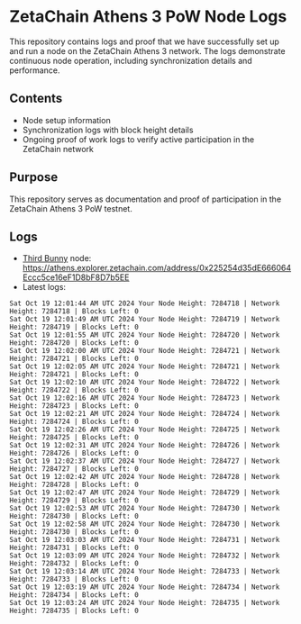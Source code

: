 # ZetaChain Athens 3 PoW Node Logs
This repository contains logs and proof that we have successfully set up and run a node on the ZetaChain Athens 3 network. The logs demonstrate continuous node operation, including synchronization details and performance.

## Contents
- Node setup information
- Synchronization logs with block height details
- Ongoing proof of work logs to verify active participation in the ZetaChain network

## Purpose
This repository serves as documentation and proof of participation in the ZetaChain Athens 3 PoW testnet.

## Logs

- [Third Bunny](https://thirdbunny.xyz/) node: https://athens.explorer.zetachain.com/address/0x225254d35dE666064Eccc5ce16eF1D8bF8D7b5EE
- Latest logs:
```
Sat Oct 19 12:01:44 AM UTC 2024 Your Node Height: 7284718 | Network Height: 7284718 | Blocks Left: 0
Sat Oct 19 12:01:49 AM UTC 2024 Your Node Height: 7284719 | Network Height: 7284719 | Blocks Left: 0
Sat Oct 19 12:01:55 AM UTC 2024 Your Node Height: 7284720 | Network Height: 7284720 | Blocks Left: 0
Sat Oct 19 12:02:00 AM UTC 2024 Your Node Height: 7284721 | Network Height: 7284721 | Blocks Left: 0
Sat Oct 19 12:02:05 AM UTC 2024 Your Node Height: 7284721 | Network Height: 7284721 | Blocks Left: 0
Sat Oct 19 12:02:10 AM UTC 2024 Your Node Height: 7284722 | Network Height: 7284722 | Blocks Left: 0
Sat Oct 19 12:02:16 AM UTC 2024 Your Node Height: 7284723 | Network Height: 7284723 | Blocks Left: 0
Sat Oct 19 12:02:21 AM UTC 2024 Your Node Height: 7284724 | Network Height: 7284724 | Blocks Left: 0
Sat Oct 19 12:02:26 AM UTC 2024 Your Node Height: 7284725 | Network Height: 7284725 | Blocks Left: 0
Sat Oct 19 12:02:31 AM UTC 2024 Your Node Height: 7284726 | Network Height: 7284726 | Blocks Left: 0
Sat Oct 19 12:02:37 AM UTC 2024 Your Node Height: 7284727 | Network Height: 7284727 | Blocks Left: 0
Sat Oct 19 12:02:42 AM UTC 2024 Your Node Height: 7284728 | Network Height: 7284728 | Blocks Left: 0
Sat Oct 19 12:02:47 AM UTC 2024 Your Node Height: 7284729 | Network Height: 7284729 | Blocks Left: 0
Sat Oct 19 12:02:53 AM UTC 2024 Your Node Height: 7284730 | Network Height: 7284730 | Blocks Left: 0
Sat Oct 19 12:02:58 AM UTC 2024 Your Node Height: 7284730 | Network Height: 7284730 | Blocks Left: 0
Sat Oct 19 12:03:03 AM UTC 2024 Your Node Height: 7284731 | Network Height: 7284731 | Blocks Left: 0
Sat Oct 19 12:03:09 AM UTC 2024 Your Node Height: 7284732 | Network Height: 7284732 | Blocks Left: 0
Sat Oct 19 12:03:14 AM UTC 2024 Your Node Height: 7284733 | Network Height: 7284733 | Blocks Left: 0
Sat Oct 19 12:03:19 AM UTC 2024 Your Node Height: 7284734 | Network Height: 7284734 | Blocks Left: 0
Sat Oct 19 12:03:24 AM UTC 2024 Your Node Height: 7284735 | Network Height: 7284735 | Blocks Left: 0
```
